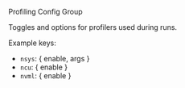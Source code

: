 Profiling Config Group

Toggles and options for profilers used during runs.

Example keys:
- `nsys`: { enable, args }
- `ncu`:  { enable }
- `nvml`: { enable }

